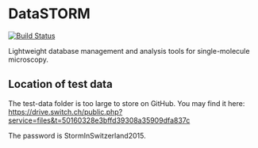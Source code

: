 # DataSTORM
[![Build Status](https://travis-ci.com/kmdouglass/DataSTORM.svg?token=wpszvKaNd7qmZqYsAqpT&branch=master)](https://travis-ci.com/kmdouglass/DataSTORM)

Lightweight database management and analysis tools for single-molecule microscopy.

## Location of test data

The test-data folder is too large to store on GitHub. You may find it
here: https://drive.switch.ch/public.php?service=files&t=50160328e3bffd39308a35909dfa837c

The password is StormInSwitzerland2015.
